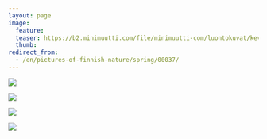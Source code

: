 ```yaml
---
layout: page
image:
  feature:
  teaser: https://b2.minimuutti.com/file/minimuutti-com/luontokuvat/kev%C3%A4t/DS14780-245px.jpg
  thumb:
redirect_from:
  - /en/pictures-of-finnish-nature/spring/00037/
---
```


[![](https://b2.minimuutti.com/file/minimuutti-com/luontokuvat/kev%C3%A4t/DS14780-800px.jpg)](https://dl.dropboxusercontent.com/sh/ea1wtnz7z734o12/AABaTMGTU9xTAnkF2nDqIWIqa/luontokuvat/kev%C3%A4t/DS14780.jpg)

[![](https://b2.minimuutti.com/file/minimuutti-com/luontokuvat/kev%C3%A4t/DS14781-800px.jpg)](https://dl.dropboxusercontent.com/sh/ea1wtnz7z734o12/AAAP4l73jqhAPC4ftpAJcgLUa/luontokuvat/kev%C3%A4t/DS14781.jpg)

[![](https://b2.minimuutti.com/file/minimuutti-com/luontokuvat/kev%C3%A4t/DS14783-800px.jpg)](https://dl.dropboxusercontent.com/sh/ea1wtnz7z734o12/AAD9KiJ7FGGJLZBuav36BgyVa/luontokuvat/kev%C3%A4t/DS14783.jpg)

[![](https://b2.minimuutti.com/file/minimuutti-com/luontokuvat/kev%C3%A4t/DS14784-800px.jpg)](https://dl.dropboxusercontent.com/sh/ea1wtnz7z734o12/AACwa8OGCQy6-VZGQoI6jrwba/luontokuvat/kev%C3%A4t/DS14784.jpg)
